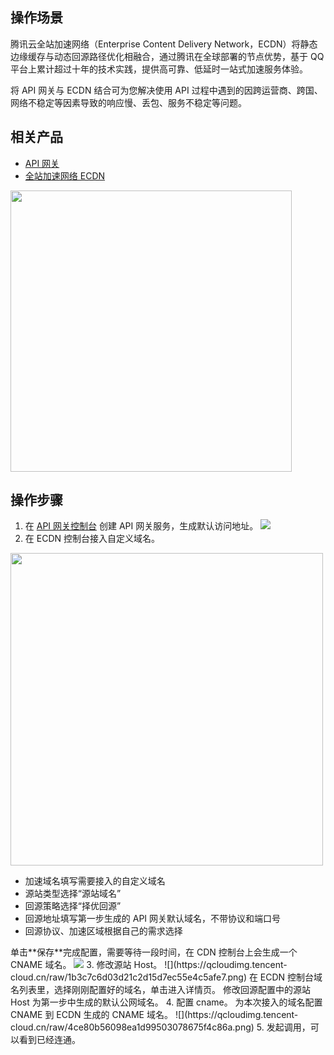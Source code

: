 ## 操作场景

腾讯云全站加速网络（Enterprise Content Delivery Network，ECDN）将静态边缘缓存与动态回源路径优化相融合，通过腾讯在全球部署的节点优势，基于 QQ 平台上累计超过十年的技术实践，提供高可靠、低延时一站式加速服务体验。

将 API 网关与 ECDN 结合可为您解决使用 API 过程中遇到的因跨运营商、跨国、网络不稳定等因素导致的响应慢、丢包、服务不稳定等问题。

## 相关产品

- [API 网关](https://console.cloud.tencent.com/apigateway/service)
- [全站加速网络 ECDN](https://console.cloud.tencent.com/ecdn)

<img src="https://qcloudimg.tencent-cloud.cn/raw/faf36b8f087259248b5746efeb69ca2b.png" width="450px">   

## 操作步骤

1. 在 [API 网关控制台](https://console.cloud.tencent.com/apigateway/service) 创建 API 网关服务，生成默认访问地址。
![](https://qcloudimg.tencent-cloud.cn/raw/0a1caac37827585f33f4d78ccb6b1494.png)
2. 在 ECDN 控制台接入自定义域名。
<img src="https://qcloudimg.tencent-cloud.cn/raw/6b5c07dace30dbc966dbeafb80ec944d.png" width="500px">
<ul><li>加速域名填写需要接入的自定义域名</li>
<li>源站类型选择“源站域名”</li>
<li>回源策略选择“择优回源”</li>
<li>回源地址填写第一步生成的 API 网关默认域名，不带协议和端口号</li>
<li>回源协议、加速区域根据自己的需求选择</li></ul>
单击**保存**完成配置，需要等待一段时间，在 CDN 控制台上会生成一个 CNAME 域名。
<img src="https://qcloudimg.tencent-cloud.cn/raw/bcfe7a1c9b0e5317aa84bfdc8cba622e.png">
3. 修改源站 Host。
![](https://qcloudimg.tencent-cloud.cn/raw/1b3c7c6d03d21c2d15d7ec55e4c5afe7.png)          
在 ECDN 控制台域名列表里，选择刚刚配置好的域名，单击进入详情页。
修改回源配置中的源站 Host 为第一步中生成的默认公网域名。
4. 配置 cname。
为本次接入的域名配置 CNAME 到 ECDN 生成的 CNAME 域名。
![](https://qcloudimg.tencent-cloud.cn/raw/4ce80b56098ea1d99503078675f4c86a.png)
5. 发起调用，可以看到已经连通。

